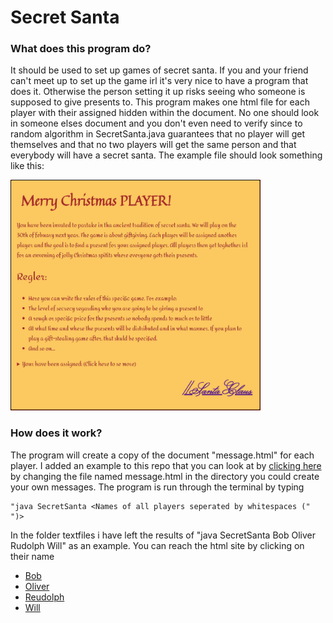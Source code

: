 # Secret Santa

### What does this program do?

It should be used to set up games of secret santa. If you and your friend can't meet up to set up the game irl it's very nice to have a program that does it. Otherwise the person setting it up risks seeing who someone is supposed to give presents to. This program makes one html file for each player with their assigned hidden within the document. No one should look in someone elses document and you don't even need to verify since to random algorithm in SecretSanta.java guarantees that no player will get themselves and that no two players will get the same person and that everybody will have a secret santa. The example file should look something like this:  
  
<img src="/images/ExampleLetter.PNG" width="400">

### How does it work?

The program will create a copy of the document "message.html" for each player. I added an example to this repo that you can look at by [clicking here](http://htmlpreview.github.io/?https://github.com/Hahlini/secretSanta/blob/master/message.html) by changing the file named message.html in the directory you could create your own messages. The program is run through the terminal by typing 
```
"java SecretSanta <Names of all players seperated by whitespaces (" ")>
```
In the folder textfiles i have left the results of "java SecretSanta Bob Oliver Rudolph Will" as an example. You can reach the html site by clicking on their name 

* [Bob](http://htmlpreview.github.io/?https://github.com/Hahlini/secretSanta/blob/master/textfiles/Bob.html)
* [Oliver](http://htmlpreview.github.io/?https://github.com/Hahlini/secretSanta/blob/master/textfiles/Oliver.html)
* [Reudolph](http://htmlpreview.github.io/?https://github.com/Hahlini/secretSanta/blob/master/textfiles/Rudolph.html)
* [Will](http://htmlpreview.github.io/?https://github.com/Hahlini/secretSanta/blob/master/textfiles/Will.html)
